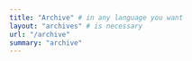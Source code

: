 ```yaml
---
title: "Archive" # in any language you want
layout: "archives" # is necessary
url: "/archive"
summary: "archive"
---
```



